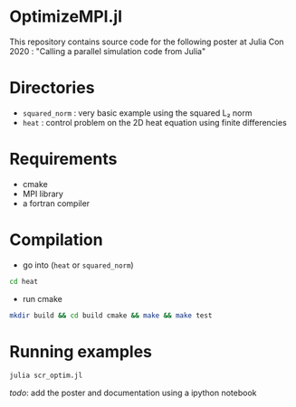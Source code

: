 # OptimizeMPI.jl

This repository contains source code for the following poster at Julia Con 2020 : 
"Calling a parallel simulation code from Julia"

# Directories
- `squared_norm` : very basic example using the squared L₂ norm
- `heat` : control problem on the 2D heat equation using finite differencies

# Requirements 

- cmake 
- MPI library
- a fortran compiler

# Compilation
- go into <directory> (`heat` or `squared_norm`)
```bash
cd heat
```
- run cmake 
```bash
mkdir build && cd build cmake && make && make test
```

# Running examples

```bash
julia scr_optim.jl
```

*todo*: add the poster and documentation using a ipython notebook
